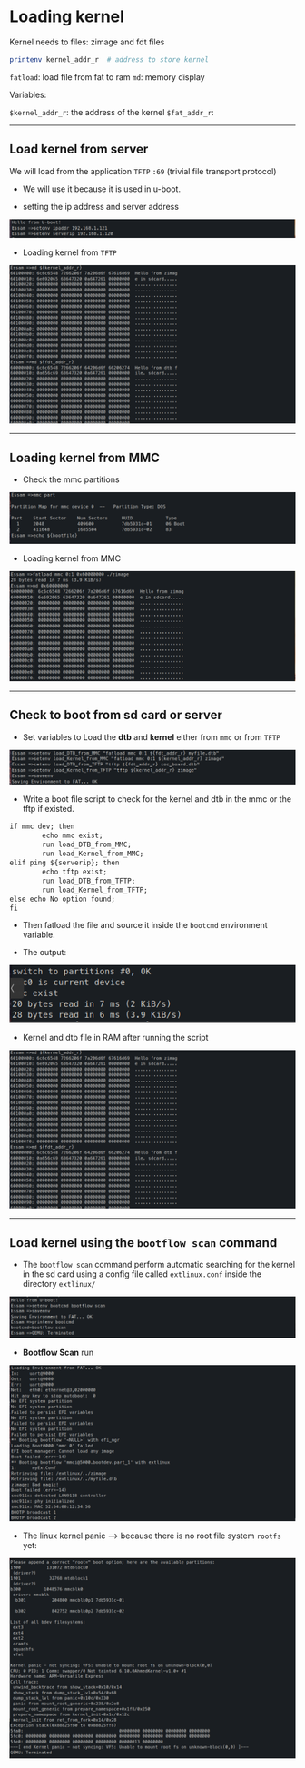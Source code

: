 # Loading kernel

Kernel needs to files: zimage and fdt files

```bash
printenv kernel_addr_r  # address to store kernel
```

`fatload`: load file from fat to ram
`md`: memory display

Variables:

`$kernel_addr_r`: the address of the kernel
`$fat_addr_r`:

---

## Load kernel from server

We will load from the application `TFTP` `:69` (trivial file transport protocol)

* We will use it because it is used in u-boot.

* setting the ip address and server address

![alt text](assets/setenv.png)

* Loading kernel from `TFTP`

![alt text](<assets/kernel and fdt in ram after seldev.png>)

---

## Loading kernel from MMC

* Check the mmc partitions

![alt text](<assets/mmc part.png>)

* Loading kernel from MMC

![alt text](<assets/fatload zimage.png>)

---

## Check to boot from sd card or server

* Set variables to Load the **dtb** and **kernel** either from `mmc` or from `TFTP`

![alt text](<assets/setenv load.png>)

* Write a boot file script to check for the kernel and dtb in the mmc or the tftp if existed.

```shell
if mmc dev; then
        echo mmc exist;
        run load_DTB_from_MMC;
        run load_Kernel_from_MMC;
elif ping ${serverip}; then
        echo tftp exist;
        run load_DTB_from_TFTP;
        run load_Kernel_from_TFTP;
else echo No option found;
fi      
```

* Then fatload the file and source it inside the `bootcmd` environment variable.

* The output:

![alt text](<assets/Screenshot from 2024-07-27 00-54-59.png>)

* Kernel and dtb file in RAM after running the script

![alt text](<assets/kernel and fdt in ram after seldev.png>)

---

## Load kernel using the `bootflow scan` command

* The `bootflow scan` command perform automatic searching for the kernel in the sd card using a config file called `extlinux.conf` inside the directory `extlinux/`

![alt text](<assets/setenv bootcmd to equal bootflow scan.png>)

* **Bootflow Scan** run

![alt text](<assets/bootflow scan run.png>)

* The linux kernel panic --> because there is no root file system `rootfs` yet:

![alt text](<assets/linux kernel panic.png>)